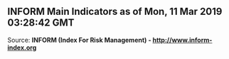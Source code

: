 ## INFORM Main Indicators as of Mon, 11 Mar 2019 03:28:42 GMT

Source: **INFORM (Index For Risk Management) - http://www.inform-index.org**